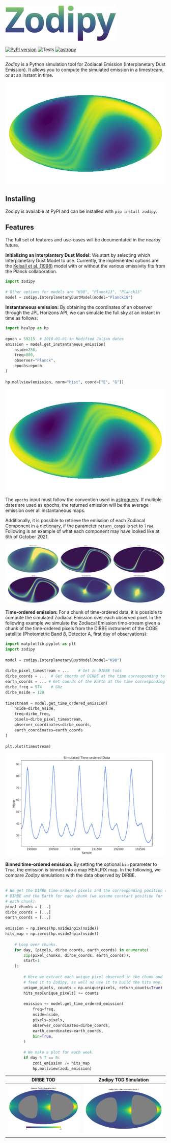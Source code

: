 
<img src="imgs/zodipy_logo.png" width="350">

[![PyPI version](https://badge.fury.io/py/zodipy.svg)](https://badge.fury.io/py/zodipy)
![Tests](https://github.com/MetinSa/zodipy/actions/workflows/tests.yml/badge.svg)
[![astropy](http://img.shields.io/badge/powered%20by-AstroPy-orange.svg?style=flat)](http://www.astropy.org/)


---


*Zodipy* is a Python simulation tool for Zodiacal Emission (Interplanetary Dust Emission). It allows you to compute the 
simulated emission in a timestream, or at an instant in time.

![plot](imgs/zodi_default.png)

## Installing
Zodipy is available at PyPI and can be installed with ``pip install zodipy``.

## Features
The full set of features and use-cases will be documentated in the nearby future.

**Initializing an Interplantery Dust Model:** We start by selecting which Interplanetary Dust Model to use. Currently, the implemented options are the [Kelsall et al. (1998)](https://ui.adsabs.harvard.edu/abs/1998ApJ...508...44K/abstract) model with or without the various emissivity fits from the Planck collaboration.
```python
import zodipy

# Other options for models are "K98", "Planck13", "Planck15"
model = zodipy.InterplanetaryDustModel(model="Planck18")
```

**Instantaneous emission:** By obtaining the coordinates of an observer through the JPL Horizons API, we can simulate the full sky at an instant in time as follows:
```python
import healpy as hp

epoch = 59215  # 2010-01-01 in Modified Julian dates
emission = model.get_instantaneous_emission(
    nside=256, 
    freq=800, 
    observer="Planck", 
    epochs=epoch
)

hp.mollview(emission, norm="hist", coord=["E", "G"])
```
![plot](imgs/zodi_planck.png)

The `epochs` input must follow the convention used in [astroquery](https://astroquery.readthedocs.io/en/latest/jplhorizons/jplhorizons.html). If multiple dates are used as epochs, the returned emission will be the average emission over all instantaneous maps.

Additionally, it is possible to retrieve the emission of each Zodiacal Component in a dictionary, if the parameter `return_comps` is set to `True`. Following is an example of what each component may have looked like at 6th of October 2021.

![plot](imgs/comps.png)


**Time-ordered emission:** For a chunk of time-ordered data, it is possible to compute the simulated Zodiacal Emission over each observed pixel. In the following example we simulate the Zodiacal Emission time-stream given a chunk of the time-ordered pixels from the DIRBE instrument of the COBE satellite (Photometric Band 8, Detector A, first day of observations):
```python
import matplotlib.pyplot as plt
import zodipy

model = zodipy.InterplanetaryDustModel(model="K98")

dirbe_pixel_timestream = ...    # Get in DIRBE tods
dirbe_coords = ...  # Get coords of DIRBE at the time corresponding to the tod chunk 
earth_coords = ... # Get coords of the Earth at the time corresponding to the tod chunk 
dirbe_freq = 974    # GHz
dirbe_nside = 128

timestream = model.get_time_ordered_emission(
    nside=dirbe_nside,
    freq=dirbe_freq,
    pixels=dirbe_pixel_timestream,
    observer_coordinates=dirbe_coords,
    earth_coordinates=earth_coords
)

plt.plot(timestream)
```
![plot](imgs/timestream.png)


**Binned time-ordered emission:** By setting the optional `bin` parameter to `True`, the emission is binned into a map HEALPIX map. In the following, we compare *Zodipy* simulations with the data observed by DIRBE.

```python

# We get the DIRBE time-ordered pixels and the corresponding position of 
# DIRBE and the Earth for each chunk (we assume constant position for 
# each chunk).
pixel_chunks = [...]
dirbe_coords = [...]
earth_coords = [...]

emission = np.zeros(hp.nside2npix(nside))
hits_map = np.zeros(hp.nside2npix(nside))   
    
    # Loop over chunks.
    for day, (pixels, dirbe_coords, earth_coords) in enumerate(
        zip(pixel_chunks, dirbe_coords, earth_coords)),
        start=1
    ):
        
        # Here we extract each unique pixel observed in the chunk and 
        # feed it to Zodipy, as well as use it to build the hits map.
        unique_pixels, counts = np.unique(pixels, return_counts=True)
        hits_map[unique_pixels] += counts

        emission += model.get_time_ordered_emission(
            freq=freq,
            nside=nside,
            pixels=pixels,
            observer_coordinates=dirbe_coords,
            earth_coordinates=earth_coords,
            bin=True,
        )

        # We make a plot for each week.
        if day % 7 == 0:
            zodi_emission /= hits_map
            hp.mollview(zodi_emission)
```
| DIRBE TOD | Zodipy TOD Simulation|
| :---: | :---: |
|![plot](imgs/dirbe.gif) | ![plot](imgs/zodipy.gif)|
